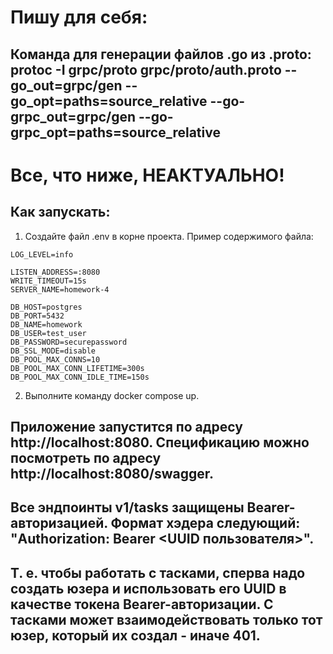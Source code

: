 # Пишу для себя:

## Команда для генерации файлов .go из .proto: protoc -I grpc/proto grpc/proto/auth.proto --go_out=grpc/gen --go_opt=paths=source_relative --go-grpc_out=grpc/gen --go-grpc_opt=paths=source_relative

# Все, что ниже, НЕАКТУАЛЬНО!

## Как запускать:
1. Создайте файл .env в корне проекта. Пример содержимого файла:
```console
LOG_LEVEL=info

LISTEN_ADDRESS=:8080
WRITE_TIMEOUT=15s
SERVER_NAME=homework-4

DB_HOST=postgres
DB_PORT=5432
DB_NAME=homework
DB_USER=test_user
DB_PASSWORD=securepassword
DB_SSL_MODE=disable
DB_POOL_MAX_CONNS=10
DB_POOL_MAX_CONN_LIFETIME=300s
DB_POOL_MAX_CONN_IDLE_TIME=150s
```
2. Выполните команду docker compose up.

## Приложение запустится по адресу http://localhost:8080. Спецификацию можно посмотреть по адресу http://localhost:8080/swagger.

## Все эндпоинты v1/tasks защищены Bearer-авторизацией. Формат хэдера следующий: "Authorization: Bearer <UUID пользователя>".
## Т. е. чтобы работать с тасками, сперва надо создать юзера и использовать его UUID в качестве токена Bearer-авторизации. С тасками может взаимодействовать только тот юзер, который их создал - иначе 401.